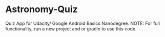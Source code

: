 # Astronomy-Quiz
Quiz App for Udacity/ Google Android Basics Nanodegree. NOTE: For full functionality, run a new project and or gradle to use this code.
